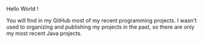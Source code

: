 Hello World !

You will find in my GitHub most of my recent programming projects.
I wasn't used to organizing and publishing my projects in the past, so there are only my most recent Java projects.
